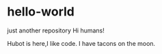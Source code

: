 # hello-world
just another repository
Hi humans!

Hubot is here,I like code.
I have tacons on the moon.
